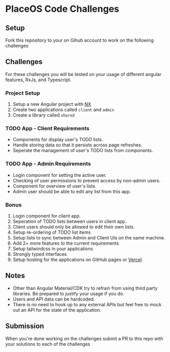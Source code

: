 # PlaceOS Code Challenges

## Setup

Fork this repository to your on Gihub account to work on the following challenges

## Challenges

For these challenges you will be tested on your usage of different angular features, RxJs, and Typescript.

### Project Setup

1. Setup a new Angular project with [NX](https://nx.dev/latest/angular/tutorial/01-create-application)
1. Create two applications called `client` and `admin`
1. Create a library called `shared`

### TODO App - Client Requirements

* Components for display user's TODO lists.
* Handle storing data so that it persists across page refreshes.
* Seperate the management of user's TODO lists from components.

### TODO App - Admin Requirements

* Login component for setting the active user.
* Checking of user permissions to prevent access by non-admin users.
* Component for overview of user's lists.
* Admin user should be able to edit any list from this app.

### Bonus

1. Login component for client app.
1. Seperation of TODO lists between users in client app.
1. Client users should only be allowed to edit their own lists.
1. Setup re-ordering of TODO list items
1. Setup lists to sync between Admin and Client UIs on the same machine.
1. Add 2+ more features to the current requirements
1. Setup tailwindcss in your applications
1. Strongly typed interfaces
1. Setup hosting for the applications on GitHub pages or [Vercel](https://vercel.com).

## Notes

* Other than Angular Material/CDK try to refrain from using third party libraries. Be prepared to justify your usage if you do.
* Users and API data can be hardcoded
* There is no need to hook up to any external APIs but feel free to mock out an API for the state of the application. 

## Submission

When you're done working on the challenges submit a PR to this repo with your solutions to each of the challenges